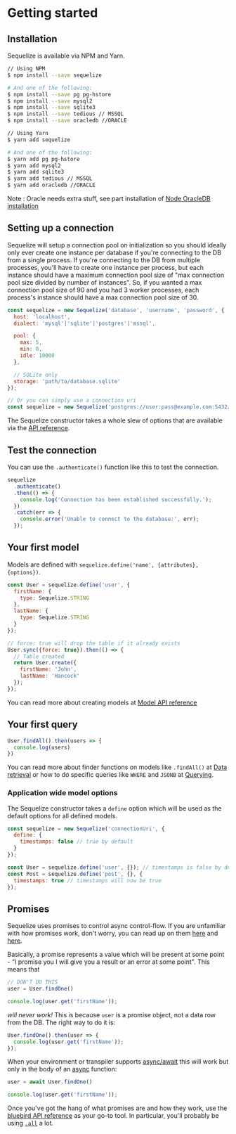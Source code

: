# Getting started

## Installation

Sequelize is available via NPM and Yarn.

```bash
// Using NPM
$ npm install --save sequelize

# And one of the following:
$ npm install --save pg pg-hstore
$ npm install --save mysql2
$ npm install --save sqlite3
$ npm install --save tedious // MSSQL
$ npm install --save oracledb //ORACLE

// Using Yarn
$ yarn add sequelize

# And one of the following:
$ yarn add pg pg-hstore
$ yarn add mysql2
$ yarn add sqlite3
$ yarn add tedious // MSSQL
$ yarn add oracledb //ORACLE
```

Note : Oracle needs extra stuff, see part installation of [Node OracleDB installation](https://github.com/oracle/node-oracledb)

## Setting up a connection

Sequelize will setup a connection pool on initialization so you should ideally only ever create one instance per database if you're connecting to the DB from a single process. If you're connecting to the DB from multiple processes, you'll have to create one instance per process, but each instance should have a maximum connection pool size of "max connection pool size divided by number of instances".  So, if you wanted a max connection pool size of 90 and you had 3 worker processes, each process's instance should have a max connection pool size of 30.

```js
const sequelize = new Sequelize('database', 'username', 'password', {
  host: 'localhost',
  dialect: 'mysql'|'sqlite'|'postgres'|'mssql',

  pool: {
    max: 5,
    min: 0,
    idle: 10000
  },

  // SQLite only
  storage: 'path/to/database.sqlite'
});

// Or you can simply use a connection uri
const sequelize = new Sequelize('postgres://user:pass@example.com:5432/dbname');
```

The Sequelize constructor takes a whole slew of options that are available via the [API reference](/class/lib/sequelize.js~Sequelize.html).

## Test the connection

You can use the `.authenticate()` function like this to test the connection.

```js
sequelize
  .authenticate()
  .then(() => {
    console.log('Connection has been established successfully.');
  })
  .catch(err => {
    console.error('Unable to connect to the database:', err);
  });
```

## Your first model

Models are defined with `sequelize.define('name', {attributes}, {options})`.

```js
const User = sequelize.define('user', {
  firstName: {
    type: Sequelize.STRING
  },
  lastName: {
    type: Sequelize.STRING
  }
});

// force: true will drop the table if it already exists
User.sync({force: true}).then(() => {
  // Table created
  return User.create({
    firstName: 'John',
    lastName: 'Hancock'
  });
});
```

You can read more about creating models at [Model API reference](/class/lib/model.js~Model.html)

## Your first query

```js
User.findAll().then(users => {
  console.log(users)
})
```

You can read more about finder functions on models like `.findAll()` at [Data retrieval](/manual/tutorial/models-usage.html#data-retrieval-finders) or how to do specific queries like `WHERE` and `JSONB` at [Querying](/manual/tutorial/querying.html).

### Application wide model options

The Sequelize constructor takes a `define` option which will be used as the default options for all defined models.

```js
const sequelize = new Sequelize('connectionUri', {
  define: {
    timestamps: false // true by default
  }
});

const User = sequelize.define('user', {}); // timestamps is false by default
const Post = sequelize.define('post', {}, {
  timestamps: true // timestamps will now be true
});
```

## Promises

Sequelize uses promises to control async control-flow. If you are unfamiliar with how promises work, don't worry, you can read up on them [here](https://github.com/wbinnssmith/awesome-promises) and [here](http://bluebirdjs.com/docs/why-promises.html).

Basically, a promise represents a value which will be present at some point - "I promise you I will give you a result or an error at some point". This means that

```js
// DON'T DO THIS
user = User.findOne()

console.log(user.get('firstName'));
```

_will never work!_ This is because `user` is a promise object, not a data row from the DB. The right way to do it is:

```js
User.findOne().then(user => {
  console.log(user.get('firstName'));
});
```

When your environment or transpiler supports [async/await](https://developer.mozilla.org/en-US/docs/Web/JavaScript/Reference/Operators/await) this will work but only in the body of an [async](https://developer.mozilla.org/en-US/docs/Web/JavaScript/Reference/Statements/async_function) function:

```js
user = await User.findOne()

console.log(user.get('firstName'));
```

Once you've got the hang of what promises are and how they work, use the [bluebird API reference](http://bluebirdjs.com/docs/api-reference.html) as your go-to tool. In particular, you'll probably be using [`.all`](http://bluebirdjs.com/docs/api/promise.all.html) a lot.  
